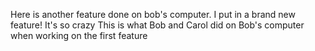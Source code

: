 
Here is another feature done on bob's computer. 
I put in a brand new feature! It's so crazy
This is what Bob and Carol did on Bob's computer when working on the first feature
 

